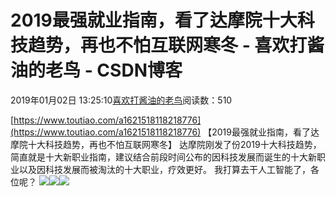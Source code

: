 
# 2019最强就业指南，看了达摩院十大科技趋势，再也不怕互联网寒冬 - 喜欢打酱油的老鸟 - CSDN博客


2019年01月02日 13:25:10[喜欢打酱油的老鸟](https://me.csdn.net/weixin_42137700)阅读数：510


[https://www.toutiao.com/a1621518118218776](https://www.toutiao.com/a1621518118218776)
【2019最强就业指南，看了达摩院十大科技趋势，再也不怕互联网寒冬】
达摩院刚发了份2019十大科技趋势，简直就是十大新职业指南，建议结合前段时间公布的因科技发展而诞生的十大新职业以及因科技发展而被淘汰的十大职业，疗效更好。
我打算去干人工智能了，各位呢？
![](https://p99-tt.bytecdn.cn/img/tos-cn-i-0022/13fd3fcdfb664f9aa8ac6844649c141a~1738x943_noop.jpeg)![](https://p1-tt.bytecdn.cn/img/tos-cn-i-0022/5d867491878448b58db16db832cdf0c2~1125x2436_noop.jpeg)![](https://p9-tt.bytecdn.cn/img/tos-cn-i-0022/63b241d1029e4fa0a260dfbdd6bf1a60~1366x1614_noop.jpeg)

